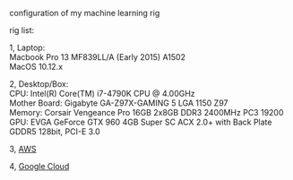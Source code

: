 configuration of my machine learning rig

rig list:

1, Laptop: <br>
Macbook Pro 13 MF839LL/A (Early 2015) A1502 <br>
MacOS 10.12.x

2, Desktop/Box: <br>
CPU: Intel(R) Core(TM) i7-4790K CPU @ 4.00GHz <br>
Mother Board: Gigabyte GA-Z97X-GAMING 5 LGA 1150 Z97 <br> 
Memory: Corsair Vengeance Pro 16GB 2x8GB DDR3 2400MHz PC3 19200 <br>
GPU: EVGA GeForce GTX 960 4GB Super SC ACX 2.0+ with Back Plate GDDR5 128bit, PCI-E 3.0

3, <a href="http://aws.amazon.com" target="_blank">AWS</a>


4, <a href="http://cloud.google.com" target="_blank">Google Cloud </a>

